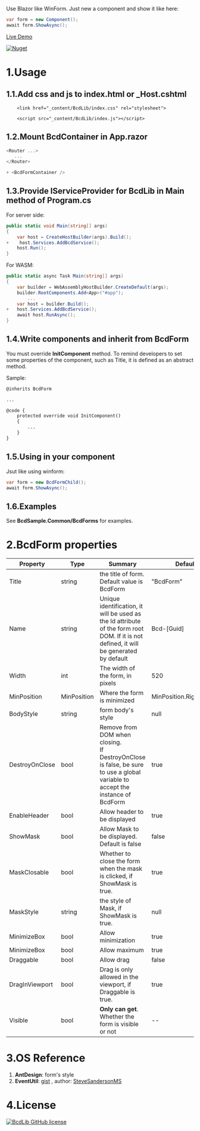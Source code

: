Use Blazor like WinForm.  Just new a component and show it like here:

```c#
var form = new Component();
await form.ShowAsync();
```

[Live Demo](https://zxyao145.github.io/BcdLib/)

[![Nuget](https://img.shields.io/nuget/v/BcdLib)](https://www.nuget.org/packages/BcdLib/)

# 1.Usage

## 1.1.Add css and js to **index.html** or **_Host.cshtml**

```
    <link href="_content/BcdLib/index.css" rel="stylesheet">
 
    <script src="_content/BcdLib/index.js"></script>
```

## 1.2.Mount BcdContainer in **App.razor**

```js
<Router ...>
   ...
</Router>

+ <BcdFormContainer />
```

## 1.3.Provide IServiceProvider for BcdLib in **Main method** of Program.cs

For server side:
```c#
public static void Main(string[] args)
{
    var host = CreateHostBuilder(args).Build();
+    host.Services.AddBcdService();
    host.Run();
}
```

For WASM:
```c#
public static async Task Main(string[] args)
{
	var builder = WebAssemblyHostBuilder.CreateDefault(args);
	builder.RootComponents.Add<App>("#app");
		...
	var host = builder.Build();
+	host.Services.AddBcdService();
	await host.RunAsync();
}
```

## 1.4.Write components and inherit from BcdForm

You must override **InitComponent** method. To remind developers to set some properties of the component, such as Title, it is defined as an abstract method.

Sample:

```html
@inherits BcdForm

...

@code {
    protected override void InitComponent()
    {
        ...
    }
}
```

## 1.5.Using in your component

Jsut like using winform:
```c#
var form = new BcdFormChild();
await form.ShowAsync();
```

## 1.6.Examples

See **BcdSample.Common/BcdForms** for examples.

# 2.BcdForm properties

| Property       | Type        | Summary                                                      | Default                 |
| -------------- | ----------- | ------------------------------------------------------------ | ----------------------- |
| Title          | string      | the title of form. Default value is BcdForm                  | "BcdForm"               |
| Name           | string      | Unique identification, it will be used as the Id attribute of the form root DOM. If it is not defined, it will be generated by default | Bcd-[Guid]              |
| Width          | int         | The width of the form, in pixels                             | 520                     |
| MinPosition    | MinPosition | Where the form is minimized                                  | MinPosition.RightBottom |
| BodyStyle      | string      | form body's style                                            | null                    |
| DestroyOnClose | bool        | Remove from DOM when closing. <br/>If  DestroyOnClose is false, be sure to use a global variable to accept the instance of BcdForm | true                    |
| EnableHeader   | bool        | Allow header to be displayed                                 | true                    |
| ShowMask       | bool        | Allow Mask to be displayed. Default is false                 | false                   |
| MaskClosable   | bool        | Whether to close the form when the mask is clicked, if ShowMask is true. | true                    |
| MaskStyle      | string      | the style of Mask, if ShowMask is true.                      | null                    |
| MinimizeBox    | bool        | Allow minimization                                           | true                    |
| MinimizeBox    | bool        | Allow maximum                                                | true                    |
| Draggable      | bool        | Allow drag                                                   | false                   |
| DragInViewport | bool        | Drag is only allowed in the viewport, if Draggable is true.  | true                    |
| Visible        | bool        | **Only can get**. Whether the form is visible or not         | --                      |

# 3.OS Reference

1. **AntDesign**: form's style
2. **EventUtil**: [gist](https://gist.github.com/SteveSandersonMS/8a19d8e992f127bb2d2a315ec6c5a373) , author: [SteveSandersonMS](https://github.com/SteveSandersonMS/)

# 4.License
[![BcdLib GitHub license](https://img.shields.io/github/license/zxyao145/BcdLib)](https://github.com/zxyao145/BcdLib/blob/main/LICENSE)

